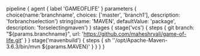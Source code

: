 pipeline {
    agent { label 'GAMEOFLIFE' }
    parameters {
        choice(name:'branchname', choices: ['master', 'branch1'], description: 'forbranchselection')
        string(name: 'MAVEN', defaultValue: 'package', description: 'forselectingmaven')
    }
    stages {
        stage('vcs') {
            steps {
            git branch: "${params.branchname}",
                   url: 'https://github.com/maheshryali/game-of-life.git'
                   }
        }
        stage('mavenbuild') {
            steps {
            sh ''/opt/Apache-Maven-3.6.3/bin/mvn ${params.MAVEN}'
            }
        }
    }
}